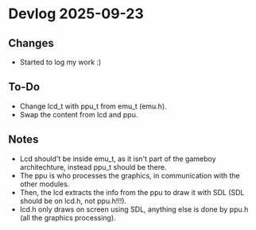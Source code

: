 # Devlog 2025-09-23
## Changes
- Started to log my work :)
## To-Do
- Change lcd_t with ppu_t from emu_t (emu.h).
- Swap the content from lcd and ppu.
## Notes
- Lcd should't be inside emu_t, as it isn't part of the gameboy architechture, instead ppu_t should be there.
- The ppu is who processes the graphics, in communication with the other modules.
- Then, the lcd extracts the info from the ppu to draw it with SDL (SDL should be on lcd.h, not ppu.h!!!).
- lcd.h only draws on screen using SDL, anything else is done by ppu.h (all the graphics processing).
